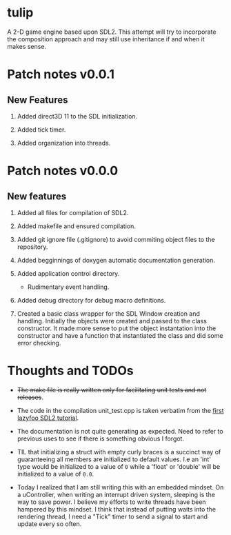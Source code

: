 # tulip
A 2-D game engine based upon SDL2. This attempt will try to incorporate the composition approach and may still use inheritance if and when it makes sense.

# Patch notes v0.0.1

## New Features
  1. Added direct3D 11 to the SDL initialization.

  2. Added tick timer.

  3. Added organization into threads.


# Patch notes v0.0.0

## New features
  1. Added all files for compilation of SDL2.

  2. Added makefile and ensured compilation.

  3. Added git ignore file (.gitignore) to avoid commiting object files to the repository.

  4. Added begginnings of doxygen automatic documentation generation.

  5. Added application control directory.
      * Rudimentary event handling.

  6. Added debug directory for debug macro definitions.

  7. Created a basic class wrapper for the SDL Window creation and handling. Initially the objects were created and passed to the class constructor. It made more sense to put the object instantation into the constructor and have a function that instantiated the class and did some error checking.

# Thoughts and TODOs
  * ~~The make file is really written only for facilitating unit tests and not releases~~.

  * The code in the compilation unit_test.cpp is taken verbatim from the [first lazyfoo SDL2 tutorial](https://lazyfoo.net/tutorials/SDL/01_hello_SDL/index.php).

  * The documentation is not quite generating as expected. Need to refer to previous uses to see if there is something obvious I forgot.

  * TIL that initializing a struct with empty curly braces is a succinct way of guaranteeing all members are initialized to default values. I.e an 'int' type would be initialized to a value of `0` while a 'float' or 'double' will be initialized to a value of `0.0`.

  * Today I realized that I am still writing this with an embedded mindset. On a uController, when writing an interrupt driven system, sleeping is the way to save power. I believe my efforts to write threads have been hampered by this mindset. I think that instead of putting waits into the rendering thread, I need a "Tick" timer to send a signal to start and update every so often.
